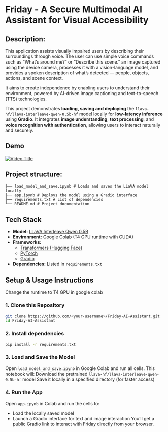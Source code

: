 # Friday - A Secure Multimodal AI Assistant for Visual Accessibility

## Description:
This application assists visually impaired users by describing their surroundings through voice. The user can use simple voice commands such as “What’s around me?” or “Describe this scene.” an image captured using the device camera, processes it with a vision-language model, and provides a spoken description of what’s detected — people, objects, actions, and scene context.

It aims to create independence by enabling users to understand their environment, powered by AI-driven image captioning and text-to-speech (TTS) technologies.

This project demonstrates **loading, saving and deploying** the `llava-hf/llava-interleave-qwen-0.5b-hf` model locally for **low-latency inference** using **Gradio**. It integrates **image understanding**, **text processing**, and **voice recognition with authentication**, allowing users to interact naturally and securely.

## Demo

[![Video Title](https://img.youtube.com/vi/4nwuTbgo8pY/0.jpg)](https://www.youtube.com/watch?v=4nwuTbgo8pY)

## Project structure:
```
├── load_model_and_save.ipynb # Loads and saves the LLaVA model locally
├── app.ipynb # Deploys the model using a Gradio interface
├── requirements.txt # List of dependencies
└── README.md # Project documentation
```
## Tech Stack

- **Model:** [LLaVA Interleave Qwen 0.5B](https://huggingface.co/llava-hf/llava-interleave-qwen-0.5b-hf)  
- **Environment:** Google Colab (T4 GPU runtime with CUDA)  
- **Frameworks:**  
  - [Transformers (Hugging Face)](https://github.com/huggingface/transformers)  
  - [PyTorch](https://pytorch.org/)  
  - [Gradio](https://gradio.app/)  
- **Dependencies:** Listed in `requirements.txt`

##  Setup & Usage Instructions
Change the runtime to T4 GPU in google colab

### 1. Clone this Repository
```bash
git clone https://github.com/<your-username>/Friday-AI-Assistant.git
cd Friday-AI-Assistant
```
### 2. Install dependencies
```bash
pip install -r requirements.txt
```
### 3. Load and Save the Model
Open `load_model_and_save.ipynb` in Google Colab and run all cells.
This notebook will:
Download the pretrained `llava-hf/llava-interleave-qwen-0.5b-hf` model
Save it locally in a specified directory (for faster access)

### 4. Run the App
Open `app.ipynb` in Colab and run the cells to:
- Load the locally saved model
- Launch a Gradio interface for text and image interaction
You’ll get a public Gradio link to interact with Friday directly from your browser.


